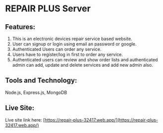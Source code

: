 # REPAIR PLUS Server

## Features:

1. This is an electronic devices repair service based website.
2. User can signup or login using email an password or google.
3. Authenticated Users can order any service.
4. Users have to register/log in first to order any service.
5. Authenticated users can review and show order lists and authenticated admin can add, update and delete services and add new admin also.

## Tools and Technology:
Node.js, Express.js, MongoDB

## Live Site:

Live site link here: [https://repair-plus-32417.web.app/](https://repair-plus-32417.web.app/)

